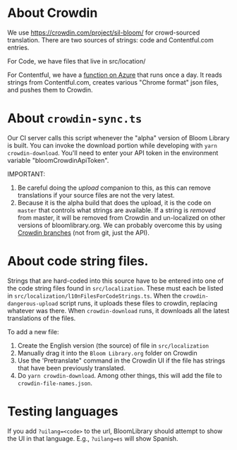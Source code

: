 # About Crowdin

We use https://crowdin.com/project/sil-bloom/ for crowd-sourced translation. There are two sources of strings: code and Contentful.com entries.

For Code, we have files that live in src/location/

For Contentful, we have a [function on Azure](https://github.com/BloomBooks/bloom-azure-functions/tree/master/contentfulToCrowdin) that runs once a day. It reads strings from Contentful.com, creates various "Chrome format" json files, and pushes them to Crowdin.

# About `crowdin-sync.ts`

Our CI server calls this script whenever the "alpha" version of Bloom Library is built. You can invoke the download portion while developing with `yarn crowdin-download`. You'll need to enter your API token in the environment variable "bloomCrowdinApiToken".

IMPORTANT:

1.  Be careful doing the _upload_ companion to this, as this can remove translations if your source files are not the very latest.
2.  Because it is the alpha build that does the upload, it is the code on `master` that controls what strings are available. If a string is _removed_ from master, it will be removed from Crowdin and un-localized on other versions of bloomlibrary.org. We can probably overcome this by using [Crowdin branches](https://support.crowdin.com/versions-management/) (not from git, just the API).

# About code string files.

Strings that are hard-coded into this source have to be entered into one of the code string files found in `src/localization`. These must each be listed in `src/localization/l10nFilesForCodeStrings.ts`. When the `crowdin-dangerous-upload` script runs, it uploads these files to crowdin, replacing whatever was there. When `crowdin-download` runs, it downloads all the latest translations of the files.

To add a new file:

1. Create the English version (the source) of file in `src/localization`
2. Manually drag it into the `Bloom Library.org` folder on Crowdin
3. Use the 'Pretranslate" command in the Crowdin UI if the file has strings that have been previously translated.
4. Do `yarn crowdin-download`. Among other things, this will add the file to `crowdin-file-names.json`.

# Testing languages

If you add `?uilang=<code>` to the url, BloomLibrary should attempt to show the UI in that language. E.g., `?uilang=es` will show Spanish.
